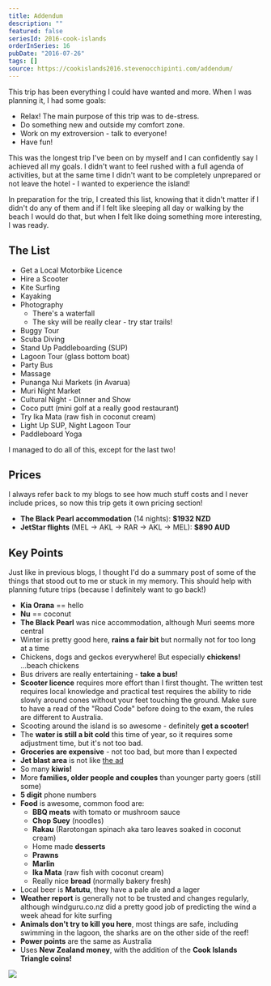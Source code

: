 ```yaml
---
title: Addendum
description: ""
featured: false
seriesId: 2016-cook-islands
orderInSeries: 16
pubDate: "2016-07-26"
tags: []
source: https://cookislands2016.stevenocchipinti.com/addendum/
---
```


This trip has been everything I could have wanted and more. When I was planning
it, I had some goals:

- Relax! The main purpose of this trip was to de-stress.
- Do something new and outside my comfort zone.
- Work on my extroversion - talk to everyone!
- Have fun!

This was the longest trip I've been on by myself and I can confidently say I
achieved all my goals. I didn't want to feel rushed with a full agenda of
activities, but at the same time I didn't want to be completely unprepared or
not leave the hotel - I wanted to experience the island!

In preparation for the trip, I created this list, knowing that it didn't matter
if I didn't do any of them and if I felt like sleeping all day or walking by the
beach I would do that, but when I felt like doing something more interesting, I
was ready.

## The List

- Get a Local Motorbike Licence
- Hire a Scooter
- Kite Surfing
- Kayaking
- Photography
  - There's a waterfall
  - The sky will be really clear - try star trails!
- Buggy Tour
- Scuba Diving
- Stand Up Paddleboarding (SUP)
- Lagoon Tour (glass bottom boat)
- Party Bus
- Massage
- Punanga Nui Markets (in Avarua)
- Muri Night Market
- Cultural Night - Dinner and Show
- Coco putt (mini golf at a really good restaurant)
- Try Ika Mata (raw fish in coconut cream)
- Light Up SUP, Night Lagoon Tour
- Paddleboard Yoga

I managed to do all of this, except for the last two!

## Prices

I always refer back to my blogs to see how much stuff costs and I never include
prices, so now this trip gets it own pricing section!

- **The Black Pearl accommodation** (14 nights): **$1932 NZD**
- **JetStar flights** (MEL -> AKL -> RAR -> AKL -> MEL): **$890 AUD**

## Key Points

Just like in previous blogs, I thought I'd do a summary post of some of the
things that stood out to me or stuck in my memory. This should help with
planning future trips (because I definitely want to go back!)

- **Kia Orana** == hello
- **Nu** == coconut
- **The Black Pearl** was nice accommodation, although Muri seems more central
- Winter is pretty good here, **rains a fair bit** but normally not for too long at a time
- Chickens, dogs and geckos everywhere! But especially **chickens!** ...beach chickens
- Bus drivers are really entertaining - **take a bus!**
- **Scooter licence** requires more effort than I first thought. The written test
  requires local knowledge and practical test requires the ability to ride
  slowly around cones without your feet touching the ground. Make sure to have a
  read of the "Road Code" before doing to the exam, the rules are different to
  Australia.
- Scooting around the island is so awesome - definitely **get a scooter!**
- The **water is still a bit cold** this time of year, so it requires some
  adjustment time, but it's not too bad.
- **Groceries are expensive** - not too bad, but more than I expected
- **Jet blast area** is not like [the ad](https://youtu.be/F0DWNv3qAeM?t=4m19s)
- So many **kiwis!**
- More **families, older people and couples** than younger party goers (still some)
- **5 digit** phone numbers
- **Food** is awesome, common food are:
  - **BBQ meats** with tomato or mushroom sauce
  - **Chop Suey** (noodles)
  - **Rakau** (Rarotongan spinach aka taro leaves soaked in coconut cream)
  - Home made **desserts**
  - **Prawns**
  - **Marlin**
  - **Ika Mata** (raw fish with coconut cream)
  - Really nice **bread** (normally bakery fresh)
- Local beer is **Matutu**, they have a pale ale and a lager
- **Weather report** is generally not to be trusted and changes regularly, although
  windguru.co.nz did a pretty good job of predicting the wind a week ahead for
  kite surfing
- **Animals don't try to kill you here**, most things are safe, including
  swimming in the lagoon, the sharks are on the other side of the reef!
- **Power points** are the same as Australia
- Uses **New Zealand money**, with the addition of the **Cook Islands Triangle coins!**

![](https://res.cloudinary.com/stevenocchipinti/image/upload/c_limit,h_600,w_600/v1/cookislands2016/coins_q8afji.jpg)
